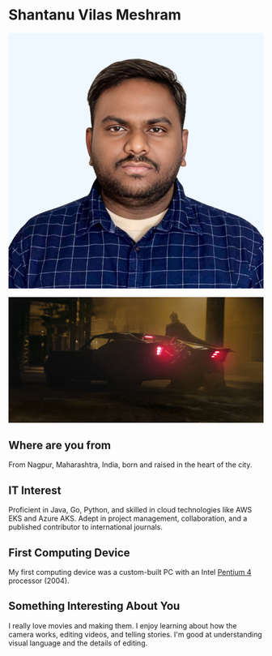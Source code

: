 # Shantanu Vilas Meshram

![Shantanu](images/Shantanu.PNG "Shantanu")

![Batman](images/Batman.png "Batman")

## Where are you from

From Nagpur, Maharashtra, India, born and raised in the heart of the city.

## IT Interest

Proficient in Java, Go, Python, and skilled in cloud technologies like AWS EKS and Azure AKS. Adept in project management, collaboration, and a published contributor to international journals.

## First Computing Device

My first computing device was a custom-built PC with an Intel [Pentium 4](https://en.wikipedia.org/wiki/Pentium_4 "Wiki page for Pentium 4") processor (2004).

## Something Interesting About You

I really love movies and making them. I enjoy learning about how the camera works, editing videos, and telling stories. I'm good at understanding visual language and the details of editing.